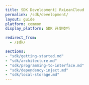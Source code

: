 ```yaml
---
title: SDK Development| RxLeanCloud
permalink: /sdk/development/
layout: guide
platform: common
display_platform: SDK 开发技巧

redirect_from:
  - /sdk/

sections:
- "sdk/getting-started.md"
- "sdk/architecture.md"
- "sdk/programming-to-interface.md"
- "sdk/dependency-inject.md"
- "sdk/local-storage.md"
---
```

